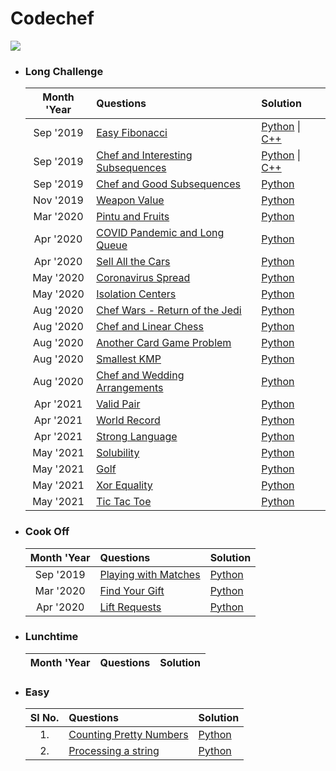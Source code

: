 # Codechef
![](../images/codechef.png)

- ### **Long Challenge**

    | Month 'Year | Questions | Solution |
    | :---: | :--- | :--- |
    | Sep '2019 | [Easy Fibonacci](https://www.codechef.com/SEPT19B/problems/FIBEASY) | [Python](https://github.com/ramanaditya/data-structure-and-algorithms/blob/main/codechef/long-challenge/easy-fibonacci.py) \| [C++](https://github.com/ramanaditya/data-structure-and-algorithms/blob/main/codechef/long-challenge/easy-fibonacci.cpp) |
    | Sep '2019 | [Chef and Interesting Subsequences ](https://www.codechef.com/SEPT19B/problems/CHEFINSQ) | [Python](https://github.com/ramanaditya/data-structure-and-algorithms/blob/main/codechef/long-challenge/chef-and-interesting-subsequences.py) \| [C++](https://github.com/ramanaditya/data-structure-and-algorithms/blob/main/codechef/long-challenge/chef-and-interesting-subsequences.cpp) |
    | Sep '2019 | [Chef and Good Subsequences ](https://www.codechef.com/SEPT19B/problems/GDSUB) | [Python](https://github.com/ramanaditya/data-structure-and-algorithms/blob/main/codechef/long-challenge/chef-and-good-subsequences.py) |
    | Nov '2019 | [Weapon Value](https://www.codechef.com/NOV19B/problems/SC31) | [Python](https://github.com/ramanaditya/data-structure-and-algorithms/blob/main/codechef/long-challenge/weapon-value.py) |
    | Mar '2020 | [Pintu and Fruits](https://www.codechef.com/MARCH20B/problems/CHPINTU) | [Python](https://github.com/ramanaditya/data-structure-and-algorithms/blob/main/codechef/long-challenge/pintu-and-fruits.py) |
    | Apr '2020 | [COVID Pandemic and Long Queue](https://www.codechef.com/APRIL20B/problems/COVIDLQ) | [Python](https://github.com/ramanaditya/data-structure-and-algorithms/blob/main/codechef/long-challenge/COVIDLQ.py) |
    | Apr '2020 | [Sell All the Cars ](https://www.codechef.com/APRIL20B/problems/CARSELL) | [Python](https://github.com/ramanaditya/data-structure-and-algorithms/blob/main/codechef/long-challenge/CARSELL.py) |
    | May '2020 | [Coronavirus Spread](https://www.codechef.com/MAY20B/problems/COVID19) | [Python](https://github.com/ramanaditya/data-structure-and-algorithms/blob/main/codechef/long-challenge/COVID19.py) |
    | May '2020 | [Isolation Centers](https://www.codechef.com/MAY20B/problems/CORUS) | [Python](https://github.com/ramanaditya/data-structure-and-algorithms/blob/main/codechef/long-challenge/CORUS.py) |
    | Aug '2020 | [Chef Wars - Return of the Jedi](https://www.codechef.com/AUG20B/problems/CHEFWARS) | [Python](https://github.com/ramanaditya/data-structure-and-algorithms/blob/main/codechef/long-challenge/CHEFWARS.py) |
    | Aug '2020 | [Chef and Linear Chess](https://www.codechef.com/AUG20B/problems/LINCHESS) | [Python](https://github.com/ramanaditya/data-structure-and-algorithms/blob/main/codechef/long-challenge/LINCHESS.py) |
    | Aug '2020 | [Another Card Game Problem](https://www.codechef.com/AUG20B/problems/CRDGAME3) | [Python](https://github.com/ramanaditya/data-structure-and-algorithms/blob/main/codechef/long-challenge/CRDGAME3.py) |
    | Aug '2020 | [Smallest KMP](https://www.codechef.com/AUG20B/problems/SKMP) | [Python](https://github.com/ramanaditya/data-structure-and-algorithms/blob/main/codechef/long-challenge/SKMP.py) |
    | Aug '2020 | [Chef and Wedding Arrangements](https://www.codechef.com/AUG20B/problems/CHEFWED) | [Python](https://github.com/ramanaditya/data-structure-and-algorithms/blob/main/codechef/long-challenge/CHEFWED.py) |
    | Apr '2021 | [Valid Pair](https://www.codechef.com/APRIL21C/problems/SOCKS1) | [Python](https://github.com/ramanaditya/data-structure-and-algorithms/blob/main/codechef/long-challenge/april21/SOCKS1.py) |
    | Apr '2021 | [World Record](https://www.codechef.com/APRIL21C/problems/BOLT) | [Python](https://github.com/ramanaditya/data-structure-and-algorithms/blob/main/codechef/long-challenge/april21/BOLT.py) |
    | Apr '2021 | [Strong Language](https://www.codechef.com/APRIL21C/problems/SSCRIPT) | [Python](https://github.com/ramanaditya/data-structure-and-algorithms/blob/main/codechef/long-challenge/april21/SSCRIPT.py) |
    | May '2021 | [Solubility](https://www.codechef.com/MAY21C/problems/SOLBLTY) | [Python](https://github.com/ramanaditya/data-structure-and-algorithms/blob/main/codechef/long-challenge/may21/SOLBLTY.py) |
    | May '2021 | [Golf](https://www.codechef.com/MAY21C/problems/LKDNGOLF) | [Python](https://github.com/ramanaditya/data-structure-and-algorithms/blob/main/codechef/long-challenge/may21/LKDNGOLF.py) |
    | May '2021 | [Xor Equality](https://www.codechef.com/MAY21C/problems/XOREQUAL) | [Python](https://github.com/ramanaditya/data-structure-and-algorithms/blob/main/codechef/long-challenge/may21/XOREQUAL.py) |
    | May '2021 | [Tic Tac Toe](https://www.codechef.com/MAY21C/problems/TCTCTOE) | [Python](https://github.com/ramanaditya/data-structure-and-algorithms/blob/main/codechef/long-challenge/may21/TCTCTOE.py) |
    
- ### **Cook Off**

    | Month 'Year | Questions | Solution |
    | :---: | :--- | :--- |
    | Sep '2019 | [Playing with Matches](https://www.codechef.com/COOK110B/problems/MATCHES) | [Python](https://github.com/ramanaditya/data-structure-and-algorithms/blob/main/codechef/cookoff/playing-with-matches.py) |
    | Mar '2020 | [Find Your Gift](https://www.codechef.com/COOK116B/problems/GIFTSRC) | [Python](https://github.com/ramanaditya/data-structure-and-algorithms/blob/main/codechef/cookoff/find-your-gift.py) |
    | Apr '2020 | [Lift Requests](https://www.codechef.com/COOK117B/problems/LIFTME) | [Python](https://github.com/ramanaditya/data-structure-and-algorithms/blob/main/codechef/cookoff/LIFTME.py) |
    
- ### **Lunchtime**

    | Month 'Year | Questions | Solution |
    | :---: | :--- | :--- |
    
- ### **Easy**

    | Sl No.| Questions | Solution |
    | :---: | :--- | :--- |
    | 1. | [Counting Pretty Numbers](https://www.codechef.com/problems/NUM239) | [Python](https://github.com/ramanaditya/data-structure-and-algorithms/blob/main/codechef/easy/counting-pretty-numbers.py) |
    | 2. | [Processing a string](https://www.codechef.com/problems/KOL15A) | [Python](https://github.com/ramanaditya/data-structure-and-algorithms/blob/main/codechef/easy/processing-a-string.py/) |
